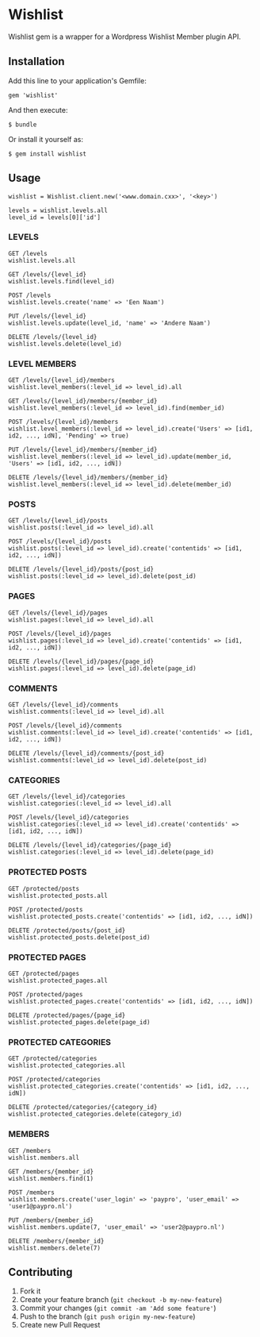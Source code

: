 # Wishlist

Wishlist gem is a wrapper for a Wordpress Wishlist Member plugin API.

## Installation

Add this line to your application's Gemfile:

    gem 'wishlist'

And then execute:

    $ bundle

Or install it yourself as:

    $ gem install wishlist

## Usage

    wishlist = Wishlist.client.new('<www.domain.cxx>', '<key>')
    
    levels = wishlist.levels.all
    level_id = levels[0]['id']



### LEVELS

    GET /levels
    wishlist.levels.all

    GET /levels/{level_id}
    wishlist.levels.find(level_id)

    POST /levels
    wishlist.levels.create('name' => 'Een Naam')

    PUT /levels/{level_id}
    wishlist.levels.update(level_id, 'name' => 'Andere Naam')

    DELETE /levels/{level_id}
    wishlist.levels.delete(level_id)



### LEVEL MEMBERS

    GET /levels/{level_id}/members
    wishlist.level_members(:level_id => level_id).all
    
    GET /levels/{level_id}/members/{member_id}
    wishlist.level_members(:level_id => level_id).find(member_id)
    
    POST /levels/{level_id}/members
    wishlist.level_members(:level_id => level_id).create('Users' => [id1, id2, ..., idN], 'Pending' => true)
    
    PUT /levels/{level_id}/members/{member_id}
    wishlist.level_members(:level_id => level_id).update(member_id, 'Users' => [id1, id2, ..., idN])
    
    DELETE /levels/{level_id}/members/{member_id}
    wishlist.level_members(:level_id => level_id).delete(member_id)



### POSTS

    GET /levels/{level_id}/posts
    wishlist.posts(:level_id => level_id).all
    
    POST /levels/{level_id}/posts
    wishlist.posts(:level_id => level_id).create('contentids' => [id1, id2, ..., idN])
    
    DELETE /levels/{level_id}/posts/{post_id}
    wishlist.posts(:level_id => level_id).delete(post_id)



### PAGES

    GET /levels/{level_id}/pages
    wishlist.pages(:level_id => level_id).all
    
    POST /levels/{level_id}/pages
    wishlist.pages(:level_id => level_id).create('contentids' => [id1, id2, ..., idN])
    
    DELETE /levels/{level_id}/pages/{page_id}
    wishlist.pages(:level_id => level_id).delete(page_id)



### COMMENTS

    GET /levels/{level_id}/comments
    wishlist.comments(:level_id => level_id).all
    
    POST /levels/{level_id}/comments
    wishlist.comments(:level_id => level_id).create('contentids' => [id1, id2, ..., idN])
    
    DELETE /levels/{level_id}/comments/{post_id}
    wishlist.comments(:level_id => level_id).delete(post_id)



### CATEGORIES

    GET /levels/{level_id}/categories
    wishlist.categories(:level_id => level_id).all

    POST /levels/{level_id}/categories
    wishlist.categories(:level_id => level_id).create('contentids' => [id1, id2, ..., idN])

    DELETE /levels/{level_id}/categories/{page_id}
    wishlist.categories(:level_id => level_id).delete(page_id)



### PROTECTED POSTS

    GET /protected/posts
    wishlist.protected_posts.all
    
    POST /protected/posts
    wishlist.protected_posts.create('contentids' => [id1, id2, ..., idN])
    
    DELETE /protected/posts/{post_id}
    wishlist.protected_posts.delete(post_id)



### PROTECTED PAGES

    GET /protected/pages
    wishlist.protected_pages.all
    
    POST /protected/pages
    wishlist.protected_pages.create('contentids' => [id1, id2, ..., idN])
    
    DELETE /protected/pages/{page_id}
    wishlist.protected_pages.delete(page_id)



### PROTECTED CATEGORIES

    GET /protected/categories
    wishlist.protected_categories.all
    
    POST /protected/categories
    wishlist.protected_categories.create('contentids' => [id1, id2, ..., idN])
    
    DELETE /protected/categories/{category_id}
    wishlist.protected_categories.delete(category_id)



### MEMBERS

    GET /members
    wishlist.members.all
    
    GET /members/{member_id}
    wishlist.members.find(1)
    
    POST /members
    wishlist.members.create('user_login' => 'paypro', 'user_email' => 'user1@paypro.nl')
    
    PUT /members/{member_id}
    wishlist.members.update(7, 'user_email' => 'user2@paypro.nl')
    
    DELETE /members/{member_id}
    wishlist.members.delete(7)



## Contributing

1. Fork it
2. Create your feature branch (`git checkout -b my-new-feature`)
3. Commit your changes (`git commit -am 'Add some feature'`)
4. Push to the branch (`git push origin my-new-feature`)
5. Create new Pull Request
